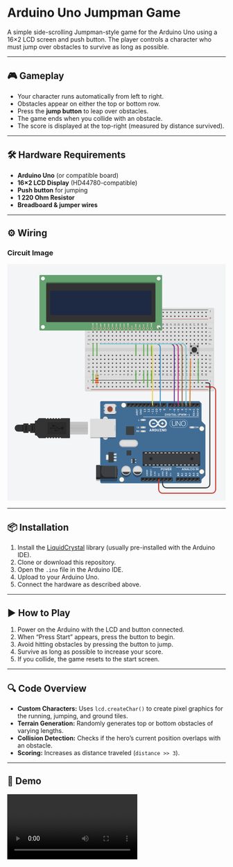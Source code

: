 # Arduino Uno Jumpman Game

A simple side-scrolling Jumpman-style game for the Arduino Uno using a 16×2 LCD screen and push button. The player controls a character who must jump over obstacles to survive as long as possible.

---

## 🎮 Gameplay

- Your character runs automatically from left to right.
- Obstacles appear on either the top or bottom row.
- Press the **jump button** to leap over obstacles.
- The game ends when you collide with an obstacle.
- The score is displayed at the top-right (measured by distance survived).

---

## 🛠 Hardware Requirements

- **Arduino Uno** (or compatible board)
- **16×2 LCD Display** (HD44780-compatible)
- **Push button** for jumping
- **1 220 Ohm Resistor**
- **Breadboard & jumper wires**

---

## ⚙ Wiring

### Circuit Image
![Circuit Image](image.png)

---
## 📦 Installation

1. Install the [LiquidCrystal](https://www.arduino.cc/en/Reference/LiquidCrystal) library (usually pre-installed with the Arduino IDE).
2. Clone or download this repository.
3. Open the `.ino` file in the Arduino IDE.
4. Upload to your Arduino Uno.
5. Connect the hardware as described above.

---

## ▶ How to Play

1. Power on the Arduino with the LCD and button connected.
2. When “Press Start” appears, press the button to begin.
3. Avoid hitting obstacles by pressing the button to jump.
4. Survive as long as possible to increase your score.
5. If you collide, the game resets to the start screen.

---

## 🔍 Code Overview

- **Custom Characters:** Uses `lcd.createChar()` to create pixel graphics for the running, jumping, and ground tiles.
- **Terrain Generation:** Randomly generates top or bottom obstacles of varying lengths.
- **Collision Detection:** Checks if the hero’s current position overlaps with an obstacle.
- **Scoring:** Increases as distance traveled (`distance >> 3`).

---

## 📸 Demo

<video controls src="IMG_2191.mp4" title="Title"></video>
